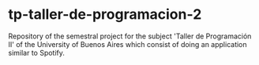 # tp-taller-de-programacion-2
Repository of the semestral project for the subject 'Taller de Programación II' of the University of Buenos Aires which consist of doing an application similar to Spotify.
